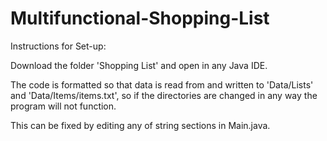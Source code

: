 # Multifunctional-Shopping-List
Instructions for Set-up:

Download the folder 'Shopping List' and open in any Java IDE.

The code is formatted so that data is read from and written to 'Data/Lists' and 'Data/Items/items.txt', so if the directories are changed in any way the program will not function. 

This can be fixed by editing any of string sections in Main.java.
